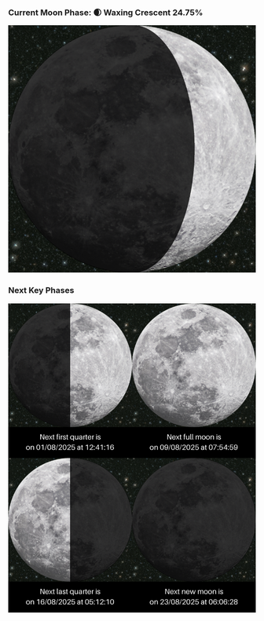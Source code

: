 ### Current Moon Phase: 🌒 Waxing Crescent 24.75%
![Moon Phase](moonphase.png)
### Next Key Phases
![Gallery](gallery.png)